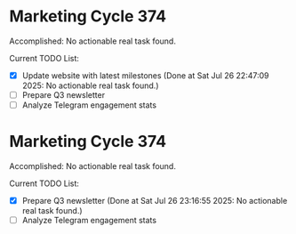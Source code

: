 # Marketing Cycle 374

Accomplished: No actionable real task found.

Current TODO List:

- [x] Update website with latest milestones  (Done at Sat Jul 26 22:47:09 2025: No actionable real task found.)
- [ ] Prepare Q3 newsletter
- [ ] Analyze Telegram engagement stats

# Marketing Cycle 374

Accomplished: No actionable real task found.

Current TODO List:

- [x] Prepare Q3 newsletter  (Done at Sat Jul 26 23:16:55 2025: No actionable real task found.)
- [ ] Analyze Telegram engagement stats